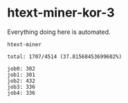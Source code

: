 # htext-miner-kor-3

Everything doing here is automated.

```
htext-miner

total: 1707/4514 (37.81568453699602%)

job0: 302
job1: 301
job2: 432
job3: 336
job4: 336
```